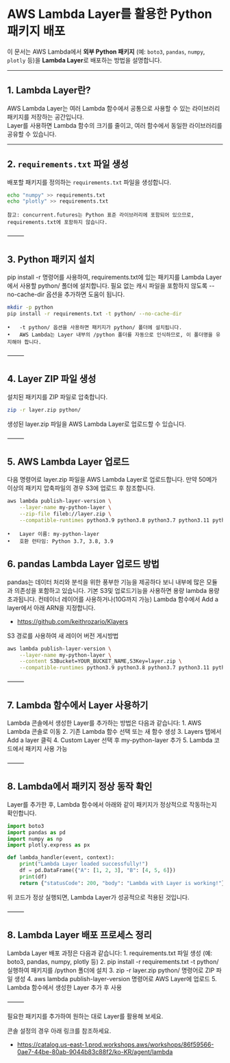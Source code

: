 # AWS Lambda Layer를 활용한 Python 패키지 배포

이 문서는 AWS Lambda에서 **외부 Python 패키지** (예: `boto3`, `pandas`, `numpy`, `plotly` 등)을 **Lambda Layer**로 배포하는 방법을 설명합니다.

---

## 1. Lambda Layer란?

AWS Lambda Layer는 여러 Lambda 함수에서 공통으로 사용할 수 있는 라이브러리 패키지를 저장하는 공간입니다.  
Layer를 사용하면 Lambda 함수의 크기를 줄이고, 여러 함수에서 동일한 라이브러리를 공유할 수 있습니다.

---

## 2. `requirements.txt` 파일 생성

배포할 패키지를 정의하는 `requirements.txt` 파일을 생성합니다.

```sh
echo "numpy" >> requirements.txt
echo "plotly" >> requirements.txt
```
	참고: concurrent.futures는 Python 표준 라이브러리에 포함되어 있으므로, requirements.txt에 포함하지 않습니다.

⸻

## 3. Python 패키지 설치

pip install -r 명령어를 사용하여, requirements.txt에 있는 패키지를 Lambda Layer에서 사용할 python/ 폴더에 설치합니다.
필요 없는 캐시 파일을 포함하지 않도록 --no-cache-dir 옵션을 추가하면 도움이 됩니다.
```sh
mkdir -p python
pip install -r requirements.txt -t python/ --no-cache-dir
```
	•	-t python/ 옵션을 사용하면 패키지가 python/ 폴더에 설치됩니다.
	•	AWS Lambda는 Layer 내부의 /python 폴더를 자동으로 인식하므로, 이 폴더명을 유지해야 합니다.

⸻

## 4. Layer ZIP 파일 생성

설치된 패키지를 ZIP 파일로 압축합니다.
```sh
zip -r layer.zip python/
```
생성된 layer.zip 파일을 AWS Lambda Layer로 업로드할 수 있습니다.

⸻

## 5. AWS Lambda Layer 업로드

다음 명령어로 layer.zip 파일을 AWS Lambda Layer로 업로드합니다. 만약 50메가 이상의 패키지 압축파일의 경우 S3에 업로드 후 참조합니다. 
```sh
aws lambda publish-layer-version \
    --layer-name my-python-layer \
    --zip-file fileb://layer.zip \
    --compatible-runtimes python3.9 python3.8 python3.7 python3.11 python3.12
```
	•	Layer 이름: my-python-layer
	•	호환 런타임: Python 3.7, 3.8, 3.9

## 6. pandas Lambda Layer 업로드 방법 

pandas는 데이터 처리와 분석을 위한 풍부한 기능을 제공하다 보니 내부에 많은 모듈과 의존성을 포함하고 있습니다.
기본 S3및 업로드기능을 사용하면 용량 lambda 용량 초과됩니다. 컨테이너 레이어를 사용하거나(10G까지 가능) Lambda 함수에서 
Add a layer에서 아래 ARN을 지정합니다. 

- https://github.com/keithrozario/Klayers

S3 경로를 사용하여 새 레이어 버전 게시방법
```sh
aws lambda publish-layer-version \
    --layer-name my-python-layer \
    --content S3Bucket=YOUR_BUCKET_NAME,S3Key=layer.zip \
    --compatible-runtimes python3.9 python3.8 python3.7 python3.11 python3.12
```


⸻

## 7. Lambda 함수에서 Layer 사용하기

Lambda 콘솔에서 생성한 Layer를 추가하는 방법은 다음과 같습니다:
	1.	AWS Lambda 콘솔로 이동
	2.	기존 Lambda 함수 선택 또는 새 함수 생성
	3.	Layers 탭에서 Add a layer 클릭
	4.	Custom Layer 선택 후 my-python-layer 추가
	5.	Lambda 코드에서 패키지 사용 가능

⸻

## 8. Lambda에서 패키지 정상 동작 확인

Layer를 추가한 후, Lambda 함수에서 아래와 같이 패키지가 정상적으로 작동하는지 확인합니다.
```python
import boto3
import pandas as pd
import numpy as np
import plotly.express as px

def lambda_handler(event, context):
    print("Lambda Layer loaded successfully!")
    df = pd.DataFrame({"A": [1, 2, 3], "B": [4, 5, 6]})
    print(df)
    return {"statusCode": 200, "body": "Lambda with Layer is working!"}
```
위 코드가 정상 실행되면, Lambda Layer가 성공적으로 적용된 것입니다.

⸻

## 8. Lambda Layer 배포 프로세스 정리

Lambda Layer 배포 과정은 다음과 같습니다:
	1.	requirements.txt 파일 생성 (예: boto3, pandas, numpy, plotly 등)
	2.	pip install -r requirements.txt -t python/ 실행하여 패키지를 /python 폴더에 설치
	3.	zip -r layer.zip python/ 명령어로 ZIP 파일 생성
	4.	aws lambda publish-layer-version 명령어로 AWS Layer에 업로드
	5.	Lambda 함수에서 생성한 Layer 추가 후 사용

⸻

필요한 패키지를 추가하여 원하는 대로 Layer를 활용해 보세요.

콘솔 설정의 경우 아래 링크를 참조하세요. 
- https://catalog.us-east-1.prod.workshops.aws/workshops/86f59566-0ae7-44be-80ab-9044b83c88f2/ko-KR/agent/lambda

